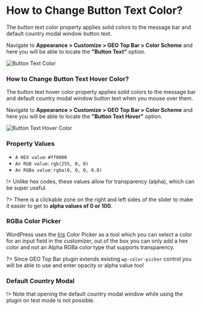 # How to Change Button Text Color?

The button text color property applies solid colors to the message bar and default country modal window button text.

Navigate to **Appearance > Customize > GEO Top Bar > Color Scheme** and here you will be able to locate the **"Button Text"** option.

![Button Text Color](img/button-text-color_q3zgdv.gif)

### How to Change Button Text Hover Color?

The button text hover color property applies solid colors to the message bar and default country modal window button text when you mouse over them.

Navigate to **Appearance > Customize > GEO Top Bar > Color Scheme** and here you will be able to locate the **"Button Text Hover"** option.

![Button Text Hover Color](img/button-text-hover-color_dyxakw.gif)

### Property Values

* ```A HEX value```: ```#ff0000```
* ```An RGB value```: ```rgb(255, 0, 0)```
* ```An RGBa value```: ```rgba(0, 0, 0, 0.8)```

!> Unlike hex codes, these values allow for transparency (alpha), which can be super useful.

?> There is a clickable zone on the right and left sides of the slider to make it easier to get to **alpha values of 0 or 100**.

### RGBa Color Picker

WordPress uses the [Iris](http://automattic.github.io/Iris/) Color Picker as a tool which you can select a color for an input field in the customizer, out of the box you can only add a hex color and not an Alpha RGBa color type that supports transparency.

?> Since GEO Top Bar plugin extends existing ```wp-color-picker``` control you will be able to use and enter opacity or alpha value too!

### Default Country Modal

!> Note that opening the default country modal window while using the plugin on test mode is not possible.
